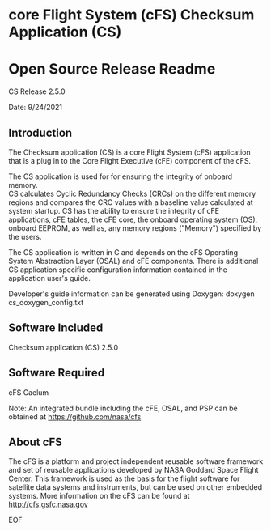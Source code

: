 core Flight System (cFS) Checksum Application (CS) 
==================================================

Open Source Release Readme
==========================

CS Release 2.5.0

Date: 
9/24/2021

Introduction
-------------
  The Checksum application (CS) is a core Flight System (cFS) application that 
  is a plug in to the Core Flight Executive (cFE) component of the cFS.  
  
  The CS application is used for for ensuring the integrity of onboard memory.  
  CS calculates Cyclic Redundancy Checks (CRCs) on the different memory regions 
  and compares the CRC values with a baseline value calculated at system startup. 
  CS has the ability to ensure the integrity of cFE applications, cFE tables, the 
  cFE core, the onboard operating system (OS), onboard EEPROM, as well as, any 
  memory regions ("Memory") specified by the users.

  The CS application is written in C and depends on the cFS Operating System 
  Abstraction Layer (OSAL) and cFE components. There is additional CS application 
  specific configuration information contained in the application user's guide.

  Developer's guide information can be generated using Doxygen:
  doxygen cs_doxygen_config.txt
 
 
Software Included
------------------
  Checksum application (CS) 2.5.0
  
 
Software Required
------------------
 cFS Caelum

 Note: An integrated bundle including the cFE, OSAL, and PSP can
 be obtained at https://github.com/nasa/cfs
 
About cFS
----------
  The cFS is a platform and project independent reusable software framework and
  set of reusable applications developed by NASA Goddard Space Flight Center.
  This framework is used as the basis for the flight software for satellite data
  systems and instruments, but can be used on other embedded systems.  More
  information on the cFS can be found at http://cfs.gsfc.nasa.gov

EOF
